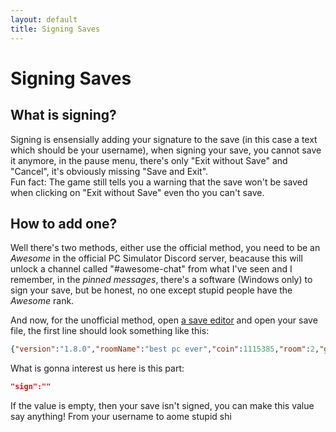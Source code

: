 ```yaml
---
layout: default
title: Signing Saves
---
```


# Signing Saves

## What is signing?
Signing is ensensially adding your signature to the save (in this case a text which should be your username), when signing your save, you cannot save it anymore, in the pause menu, there's only "Exit without Save" and "Cancel", it's obviously missing "Save and Exit".\
Fun fact: The game still tells you a warning that the save won't be saved when clicking on "Exit without Save" even tho you can't save.

## How to add one?

Well there's two methods, either use the official method, you need to be an *Awesome* in the official PC Simulator Discord server, beacause this will unlock a channel called "#awesome-chat" from what I've seen and I remember, in the *pinned messages*, there's a software (Windows only) to sign your save, but be honest, no one except stupid people have the *Awesome* rank.

And now, for the unofficial method, open [a save editor](../Save-Editors) and open your save file, the first line should look something like this:
```json
{"version":"1.8.0","roomName":"best pc ever","coin":1115385,"room":2,"gravity":true,"hardcore":false,"playtime":1521.516845703125,"temperature":20.0,"ac":false,"light":true,"sign":""}
```

What is gonna interest us here is this part:
```json
"sign":""
```
If the value is empty, then your save isn't signed, you can make this value say anything! From your username to aome stupid shi
